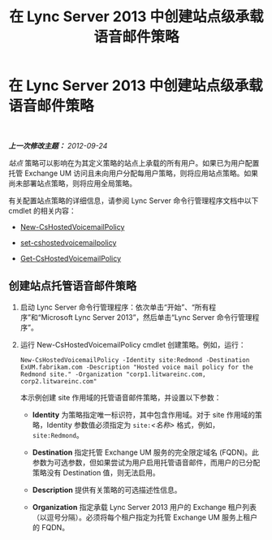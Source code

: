 ﻿---
title: 在 Lync Server 2013 中创建站点级承载语音邮件策略
TOCTitle: 在 Lync Server 2013 中创建站点级承载语音邮件策略
ms:assetid: 145892c8-a6ca-45fb-9e83-786f709dd775
ms:mtpsurl: https://technet.microsoft.com/zh-cn/library/Gg398216(v=OCS.15)
ms:contentKeyID: 49312081
ms.date: 05/19/2016
mtps_version: v=OCS.15
ms.translationtype: HT
---

# 在 Lync Server 2013 中创建站点级承载语音邮件策略

 

_**上一次修改主题：** 2012-09-24_

*站点* 策略可以影响在为其定义策略的站点上承载的所有用户。如果已为用户配置托管 Exchange UM 访问且未向用户分配每用户策略，则将应用站点策略。如果尚未部署站点策略，则将应用全局策略。

有关配置站点策略的详细信息，请参阅 Lync Server 命令行管理程序文档中以下 cmdlet 的相关内容：

  - [New-CsHostedVoicemailPolicy](https://docs.microsoft.com/en-us/powershell/module/skype/New-CsHostedVoicemailPolicy)

  - [set-cshostedvoicemailpolicy](https://docs.microsoft.com/en-us/powershell/module/skype/Set-CsHostedVoicemailPolicy)

  - [Get-CsHostedVoicemailPolicy](https://docs.microsoft.com/en-us/powershell/module/skype/Get-CsHostedVoicemailPolicy)

## 创建站点托管语音邮件策略

1.  启动 Lync Server 命令行管理程序：依次单击“开始”、“所有程序”和“Microsoft Lync Server 2013”，然后单击“Lync Server 命令行管理程序”。

2.  运行 New-CsHostedVoicemailPolicy cmdlet 创建策略。例如，运行：
    
        New-CsHostedVoicemailPolicy -Identity site:Redmond -Destination ExUM.fabrikam.com -Description "Hosted voice mail policy for the Redmond site." -Organization "corp1.litwareinc.com, corp2.litwareinc.com"
    
    本示例创建 site 作用域的托管语音邮件策略，并设置以下参数：
    
      - **Identity** 为策略指定唯一标识符，其中包含作用域。对于 site 作用域的策略，Identity 参数值必须指定为 `site:`*\<名称\>* 格式，例如，`site:Redmond`。
    
      - **Destination** 指定托管 Exchange UM 服务的完全限定域名 (FQDN)。此参数为可选参数，但如果尝试为用户启用托管语音邮件，而用户的已分配策略没有 Destination 值，则无法启用。
    
      - **Description** 提供有关策略的可选描述性信息。
    
      - **Organization** 指定承载 Lync Server 2013 用户的 Exchange 租户列表（以逗号分隔）。必须将每个租户指定为托管 Exchange UM 服务上租户的 FQDN。


